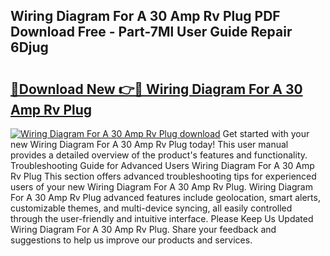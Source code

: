 ## Wiring Diagram For A 30 Amp Rv Plug PDF Download Free - Part-7Ml User Guide Repair 6Djug

# <h2><a href="http://dfseval.blite.top/?on=Wiring+Diagram+For+A+30+Amp+Rv+Plug">🔗Download New 👉🔴 Wiring Diagram For A 30 Amp Rv Plug</a></h2>

[![Wiring Diagram For A 30 Amp Rv Plug download](https://i.imgur.com/lujVjoI.png)](http://dfseval.blite.top/?on=Wiring+Diagram+For+A+30+Amp+Rv+Plug)
Get started with your new Wiring Diagram For A 30 Amp Rv Plug today! This user manual provides a detailed overview of the product's features and functionality. Troubleshooting Guide for Advanced Users Wiring Diagram For A 30 Amp Rv Plug This section offers advanced troubleshooting tips for experienced users of your new Wiring Diagram For A 30 Amp Rv Plug. Wiring Diagram For A 30 Amp Rv Plug advanced features include geolocation, smart alerts, customizable themes, and multi-device syncing, all easily controlled through the user-friendly and intuitive interface. Please Keep Us Updated Wiring Diagram For A 30 Amp Rv Plug. Share your feedback and suggestions to help us improve our products and services.
